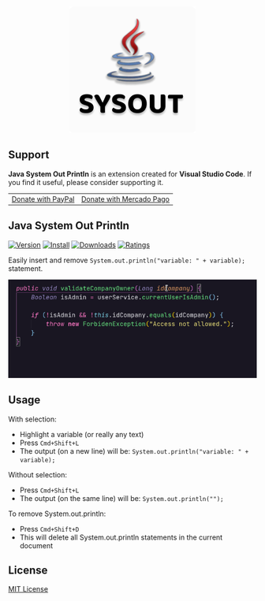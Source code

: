 <p align="center">
  <br />
  <a title="Learn more about Java System Out Println" href="https://github.com/ricardoemerson/java-sysout">
    <img src="https://raw.githubusercontent.com/ricardoemerson/java-sysout/master/images/cover-logo.png" alt="Java System Out Println" width="256"  heigth="256"/>
    </a>
</p>

## Support

**Java System Out Println** is an extension created for **Visual Studio Code**. If you find it useful, please consider supporting it.

<table align="center" width="60%" border="0">
  <tr>
    <td>
      <a title="PayPal" href="https://www.paypal.com/donate?hosted_button_id=X26H7L6AVMD96">
        Donate with PayPal
      </a>
    </td>
    <td>
      <a title="Mercado Pago" href="https://mpago.la/1LvP93a">
        Donate with Mercado Pago
      </a>
    </td>
  </tr>
</table>

## Java System Out Println

[![Version](https://vsmarketplacebadge.apphb.com/version/ricardo-emerson.java-sysout.svg)](https://marketplace.visualstudio.com/items?itemName=ricardo-emerson.java-sysout)
[![Install](https://vsmarketplacebadge.apphb.com/installs/ricardo-emerson.java-sysout.svg)](https://marketplace.visualstudio.com/items?itemName=ricardo-emerson.java-sysout)
[![Downloads](https://vsmarketplacebadge.apphb.com/downloads/ricardo-emerson.java-sysout.svg)](https://marketplace.visualstudio.com/items?itemName=ricardo-emerson.java-sysout)
[![Ratings](https://vsmarketplacebadge.apphb.com/rating-short/ricardo-emerson.java-sysout.svg)](https://marketplace.visualstudio.com/items?itemName=ricardo-emerson.java-sysout&ssr=false#review-details)

Easily insert and remove `System.out.println("variable: " + variable);` statement.

![](https://raw.githubusercontent.com/ricardoemerson/java-sysout/master/images/demonstration.gif)

## Usage

With selection:
* Highlight a variable (or really any text)
* Press `Cmd+Shift+L`
* The output (on a new line) will be: `System.out.println("variable: " + variable);`

Without selection:
* Press `Cmd+Shift+L`
* The output (on the same line) will be: `System.out.println("");`

To remove System.out.println:
* Press `Cmd+Shift+D`
* This will delete all System.out.println statements in the current document

## License
[MIT License](LICENSE)
